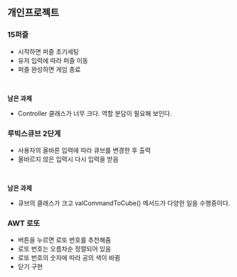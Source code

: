 ## 개인프로젝트

### 15퍼즐
- 시작하면 퍼즐 초기세팅
- 유저 입력에 따라 퍼즐 이동
- 퍼즐 완성하면 게임 종료
<br>

**남은 과제**

- Controller 클래스가 너무 크다. 역할 분담이 필요해 보인다.


### 루빅스큐브 2단계
- 사용자의 올바른 입력에 따라 큐브를 변경한 후 출력
- 올바르지 않은 입력시 다시 입력을 받음
<br>

**남은 과제**

- 큐브의 클래스가 크고 valCommandToCube() 메서드가 다양한 일을 수행중이다.


### AWT 로또
- 버튼을 누르면 로또 번호를 추천해줌
- 로또 번호는 오름차순 정렬되어 있음
- 로또 번호의 숫자에 따라 공의 색이 바뀜
- 닫기 구현

